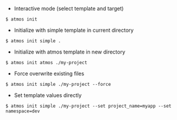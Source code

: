 - Interactive mode (select template and target)

```
$ atmos init
```

- Initialize with simple template in current directory

```
$ atmos init simple .
```

- Initialize with atmos template in new directory

```
$ atmos init atmos ./my-project
```

- Force overwrite existing files

```
$ atmos init simple ./my-project --force
```

- Set template values directly

```
$ atmos init simple ./my-project --set project_name=myapp --set namespace=dev
```
